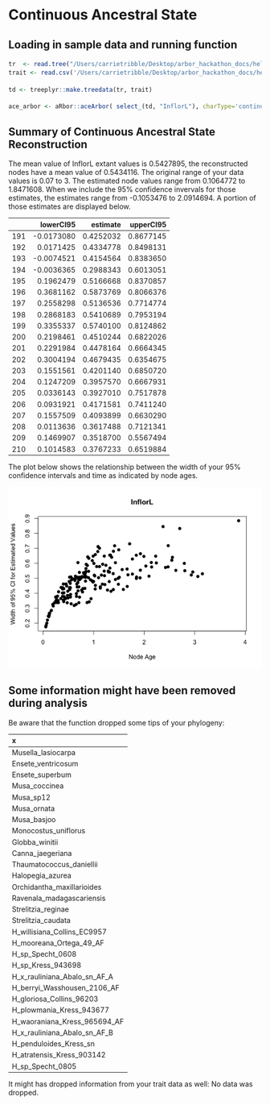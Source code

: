 Continuous Ancestral State
================

Loading in sample data and running function
-------------------------------------------

``` r
tr  <- read.tree("/Users/carrietribble/Desktop/arbor_hackathon_docs/heliconia/Heliconia_all_dated_mod.phy")
trait <- read.csv('/Users/carrietribble/Desktop/arbor_hackathon_docs/heliconia/Heliconia_phylogeny_matrix.csv')

td <- treeplyr::make.treedata(tr, trait)

ace_arbor <- aRbor::aceArbor( select_(td, "InflorL"), charType='continuous', aceType = 'marginal')
```

Summary of Continuous Ancestral State Reconstruction
----------------------------------------------------

The mean value of InflorL extant values is 0.5427895, the reconstructed nodes have a mean value of 0.5434116. The original range of your data values is 0.07 to 3. The estimated node values range from 0.1064772 to 1.8471608. When we include the 95% confidence invervals for those estimates, the estimates range from -0.1053476 to 2.0914694. A portion of those estimates are displayed below.

|     |   lowerCI95|   estimate|  upperCI95|
|-----|-----------:|----------:|----------:|
| 191 |  -0.0173080|  0.4252032|  0.8677145|
| 192 |   0.0171425|  0.4334778|  0.8498131|
| 193 |  -0.0074521|  0.4154564|  0.8383650|
| 194 |  -0.0036365|  0.2988343|  0.6013051|
| 195 |   0.1962479|  0.5166668|  0.8370857|
| 196 |   0.3681162|  0.5873769|  0.8066376|
| 197 |   0.2558298|  0.5136536|  0.7714774|
| 198 |   0.2868183|  0.5410689|  0.7953194|
| 199 |   0.3355337|  0.5740100|  0.8124862|
| 200 |   0.2198461|  0.4510244|  0.6822026|
| 201 |   0.2291984|  0.4478164|  0.6664345|
| 202 |   0.3004194|  0.4679435|  0.6354675|
| 203 |   0.1551561|  0.4201140|  0.6850720|
| 204 |   0.1247209|  0.3957570|  0.6667931|
| 205 |   0.0336143|  0.3927010|  0.7517878|
| 206 |   0.0931921|  0.4171581|  0.7411240|
| 207 |   0.1557509|  0.4093899|  0.6630290|
| 208 |   0.0113636|  0.3617488|  0.7121341|
| 209 |   0.1469907|  0.3518700|  0.5567494|
| 210 |   0.1014583|  0.3767233|  0.6519884|

The plot below shows the relationship between the width of your 95% confidence intervals and time as indicated by node ages.

![](continuous_anc_files/figure-markdown_github/unnamed-chunk-4-1.png)

Some information might have been removed during analysis
--------------------------------------------------------

Be aware that the function dropped some tips of your phylogeny:

| x                                  |
|:-----------------------------------|
| Musella\_lasiocarpa                |
| Ensete\_ventricosum                |
| Ensete\_superbum                   |
| Musa\_coccinea                     |
| Musa\_sp12                         |
| Musa\_ornata                       |
| Musa\_basjoo                       |
| Monocostus\_uniflorus              |
| Globba\_winitii                    |
| Canna\_jaegeriana                  |
| Thaumatococcus\_daniellii          |
| Halopegia\_azurea                  |
| Orchidantha\_maxillarioides        |
| Ravenala\_madagascariensis         |
| Strelitzia\_reginae                |
| Strelitzia\_caudata                |
| H\_willisiana\_Collins\_EC9957     |
| H\_mooreana\_Ortega\_49\_AF        |
| H\_sp\_Specht\_0608                |
| H\_sp\_Kress\_943698               |
| H\_x\_rauliniana\_Abalo\_sn\_AF\_A |
| H\_berryi\_Wasshousen\_2106\_AF    |
| H\_gloriosa\_Collins\_96203        |
| H\_plowmania\_Kress\_943677        |
| H\_waoraniana\_Kress\_965694\_AF   |
| H\_x\_rauliniana\_Abalo\_sn\_AF\_B |
| H\_penduloides\_Kress\_sn          |
| H\_atratensis\_Kress\_903142       |
| H\_sp\_Specht\_0805                |

It might has dropped information from your trait data as well: No data was dropped.
